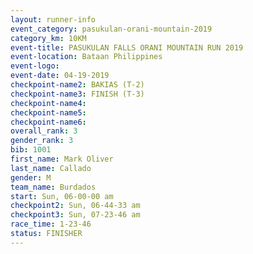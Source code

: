 ```yaml
---
layout: runner-info 
event_category: pasukulan-orani-mountain-2019 
category_km: 10KM 
event-title: PASUKULAN FALLS ORANI MOUNTAIN RUN 2019 
event-location: Bataan Philippines 
event-logo: 
event-date: 04-19-2019 
checkpoint-name2: BAKIAS (T-2) 
checkpoint-name3: FINISH (T-3) 
checkpoint-name4: 
checkpoint-name5: 
checkpoint-name6: 
overall_rank: 3
gender_rank: 3
bib: 1001
first_name: Mark Oliver
last_name: Callado
gender: M
team_name: Burdados
start: Sun, 06-00-00 am
checkpoint2: Sun, 06-44-33 am
checkpoint3: Sun, 07-23-46 am
race_time: 1-23-46
status: FINISHER
---
```

